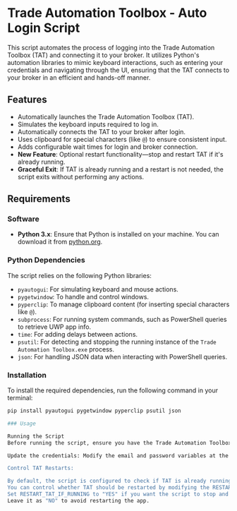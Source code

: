# Trade Automation Toolbox - Auto Login Script

This script automates the process of logging into the Trade Automation Toolbox (TAT) and connecting it to your broker. It utilizes Python's automation libraries to mimic keyboard interactions, such as entering your credentials and navigating through the UI, ensuring that the TAT connects to your broker in an efficient and hands-off manner.

## Features

- Automatically launches the Trade Automation Toolbox (TAT).
- Simulates the keyboard inputs required to log in.
- Automatically connects the TAT to your broker after login.
- Uses clipboard for special characters (like `@`) to ensure consistent input.
- Adds configurable wait times for login and broker connection.
- **New Feature**: Optional restart functionality—stop and restart TAT if it's already running.
- **Graceful Exit**: If TAT is already running and a restart is not needed, the script exits without performing any actions.

## Requirements

### Software
- **Python 3.x**: Ensure that Python is installed on your machine. You can download it from [python.org](https://www.python.org/).

### Python Dependencies

The script relies on the following Python libraries:
- `pyautogui`: For simulating keyboard and mouse actions.
- `pygetwindow`: To handle and control windows.
- `pyperclip`: To manage clipboard content (for inserting special characters like `@`).
- `subprocess`: For running system commands, such as PowerShell queries to retrieve UWP app info.
- `time`: For adding delays between actions.
- `psutil`: For detecting and stopping the running instance of the `Trade Automation Toolbox.exe` process.
- `json`: For handling JSON data when interacting with PowerShell queries.

### Installation

To install the required dependencies, run the following command in your terminal:

```bash
pip install pyautogui pygetwindow pyperclip psutil json

### Usage

Running the Script
Before running the script, ensure you have the Trade Automation Toolbox installed on your machine.

Update the credentials: Modify the email and password variables at the top of the script with your login details. It's recommended to use environment variables for security instead of hardcoding sensitive information.

Control TAT Restarts:

By default, the script is configured to check if TAT is already running. If it is, the script will exit without taking any action.
You can control whether TAT should be restarted by modifying the RESTART_TAT_IF_RUNNING variable.
Set RESTART_TAT_IF_RUNNING to "YES" if you want the script to stop and restart TAT when it's already running.
Leave it as "NO" to avoid restarting the app.
